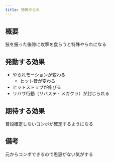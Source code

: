 ```yaml
---
title: 特殊やられ
---
```


## 概要
技を振った後隙に攻撃を食らうと特殊やられになる

## 発動する効果
* やられモーションが変わる
    * ヒット音が変わる
* ヒットストップが伸びる
* リバサ行動（リバステ・メガクラ）が封じられる

## 期待する効果
普段確定しないコンボが確定するようになる

## 備考
元からコンボできるので恩恵がない気がする